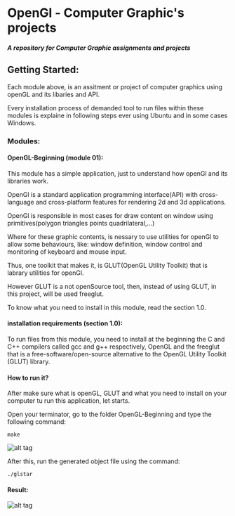 # OpenGl - Computer Graphic's projects

<h5>A repository for Computer Graphic assignments and projects</h5>

## Getting Started:

<p>Each module above, is an assitment or project of computer graphics using openGL and its libaries and API.</p>
<p>Every installation process of demanded tool to run files within these modules is explaine in following steps ever using Ubuntu and in some cases Windows. </p>

### Modules:

#### OpenGL-Beginning (module 01):

<p> This module has a simple application, just to understand how openGl and its libraries work.</P>
<p> OpenGl is a standard application programming interface(API) with cross-language and cross-platform features for rendering 2d and 3d applications.</p>
<p> OpenGl is responsible in most cases for draw content on window using primitives(polygon triangles points quadrilateral,...)</p>
<p> Where for these graphic contents, is nessary to use utilities for openGl to allow some behaviours, like: window definition, window control and monitoring of keyboard and mouse input.</p>
<p> Thus, one toolkit that makes it, is GLUT(OpenGL Utility Toolkit) that is labrary utilities for openGl.</p>
<p> However GLUT is a not openSource tool, then, instead of using GLUT, in this project, will be used freeglut.</p>
<p> To know what you need to install in this module, read the section 1.0.

#### installation requirements (section 1.0): 

To run files from this module, you need to install at the beginning the C and C++ compilers called gcc and g++ respectively, OpenGL and the freeglut that is a free-software/open-source alternative to the OpenGL Utility Toolkit (GLUT) library.

#### How to run it?

<p> After make sure what is openGL, GLUT and what you need to install on your computer tu run this application, let starts.</p>
<p> Open your terminator, go to the folder OpenGL-Beginning and type the following command: </p>

```
make
```

![alt tag](https://github.com/rodrigogoncalves123/ComputerGraphics/blob/master/OpenGL-Beginning/img/Screenshot%20from%202018-08-07%2001-06-27.png)

<p> After this, run the generated object file using the command:</p>

```
./glstar
```
#### Result:
![alt tag](https://github.com/rodrigogoncalves123/ComputerGraphics/blob/master/OpenGL-Beginning/img/Screenshot%20from%202018-08-07%2001-31-59.png)

